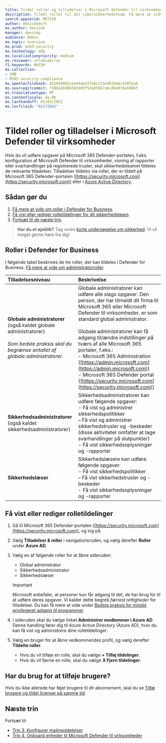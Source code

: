 ```yaml
---
title: Tildel roller og tilladelser i Microsoft Defender til virksomheder
description: Tildel roller til dit cybersikkerhedsteam. Få mere at vide om disse roller og tilladelser i Defender for Business.
search.appverid: MET150
author: denisebmsft
ms.author: deniseb
manager: dansimp
audience: Admin
ms.topic: overview
ms.prod: m365-security
ms.technology: mdb
ms.localizationpriority: medium
ms.reviewer: shlomiakirav
f1.keywords: NOCSH
ms.collection:
- SMB
- M365-security-compliance
ms.openlocfilehash: 03295989e1ee44ab43fe0cc53e4029a6c4307ea8
ms.sourcegitcommit: f30616b90b382409f53a056b7a6c8be078e6866f
ms.translationtype: MT
ms.contentlocale: da-DK
ms.lasthandoff: 05/03/2022
ms.locfileid: "65172642"
---
```

# <a name="assign-roles-and-permissions-in-microsoft-defender-for-business"></a>Tildel roller og tilladelser i Microsoft Defender til virksomheder

Hvis du vil udføre opgaver på Microsoft 365 Defender-portalen, f.eks. konfiguration af Microsoft Defender til virksomheder, visning af rapporter eller svarhandlinger på registrerede trusler, skal sikkerhedsteamet tildeles de relevante tilladelser. Tilladelser tildeles via roller, der er tildelt på Microsoft 365 Defender-portalen ([https://security.microsoft.com](https://security.microsoft.com)) eller i [Azure Active Directory](/azure/active-directory/roles/manage-roles-portal). 

## <a name="what-to-do"></a>Sådan gør du

1. [Få mere at vide om roller i Defender for Business](#roles-in-defender-for-business).
2. [Få vist eller rediger rolletildelinger for dit sikkerhedsteam](#view-or-edit-role-assignments).
3. [Fortsæt til de næste trin](#next-steps).

>
> **Har du et øjeblik?**
> Tag vores <a href="https://microsoft.qualtrics.com/jfe/form/SV_0JPjTPHGEWTQr4y" target="_blank">korte undersøgelse om sikkerhed</a>. Vi vil meget gerne høre fra dig!
>

## <a name="roles-in-defender-for-business"></a>Roller i Defender for Business

I følgende tabel beskrives de tre roller, der kan tildeles i Defender for Business. [Få mere at vide om administratorroller](../../admin/add-users/about-admin-roles.md).

| Tilladelsesniveau | Beskrivelse |
|:---|:---|
| **Globale administratorer** (også kaldet globale administratorer) <br/><br/> *Som bedste praksis skal du begrænse antallet af globale administratorer.* | Globale administratorer kan udføre alle slags opgaver. Den person, der har tilmeldt dit firma til Microsoft 365 eller Microsoft Defender til virksomheder, er som standard global administrator. <br/><br/> Globale administratorer kan få adgang til/ændre indstillinger på tværs af alle Microsoft 365 portaler, f.eks.: <br/>- Microsoft 365 Administration ([https://admin.microsoft.com](https://admin.microsoft.com)) <br/>- Microsoft 365 Defender portal ([https://security.microsoft.com](https://security.microsoft.com)) |
| **Sikkerhedsadministratorer** (også kaldet sikkerhedsadministratorer) | Sikkerhedsadministratorer kan udføre følgende opgaver: <br/>- Få vist og administrer sikkerhedspolitikker <br/>– Få vist og administrer sikkerhedstrusler og -beskeder (disse aktiviteter omfatter at tage svarhandlinger på slutpunkter) <br/>- Få vist sikkerhedsoplysninger og -rapporter |
| **Sikkerhedslæser** | Sikkerhedslæsere kan udføre følgende opgaver: <br/>- Få vist sikkerhedspolitikker <br/>– Få vist sikkerhedstrusler og -beskeder <br/>- Få vist sikkerhedsoplysninger og -rapporter  |


## <a name="view-or-edit-role-assignments"></a>Få vist eller rediger rolletildelinger

1. Gå til Microsoft 365 Defender-portalen ([https://security.microsoft.com](https://security.microsoft.com)), og log på.

2. Vælg **Tilladelser & roller** i navigationsruden, og vælg derefter **Roller** under **Azure AD**.

3. Vælg en af følgende roller for at åbne sideruden:

   - Global administrator
   - Sikkerhedsadministrator
   - Sikkerhedslæser

   > [!IMPORTANT]
   > Microsoft anbefaler, at personer kun får adgang til det, de har brug for til at udføre deres opgaver. Vi kalder dette begreb *færrest rettigheder* for tilladelser. Du kan få mere at vide under [Bedste praksis for mindst privilegeret adgang til programmer](/azure/active-directory/develop/secure-least-privileged-access). 

4. I sideruden skal du vælge linket **Administrer medlemmer i Azure AD**. Denne handling fører dig til Azure Active Directory (Azure AD), hvor du kan få vist og administrere dine rolletildelinger.

5. Vælg en bruger for at åbne vedkommendes profil, og vælg derefter **Tildelte roller**.

   - Hvis du vil tilføje en rolle, skal du vælge **+ Tilføj tildelinger**.
   - Hvis du vil fjerne en rolle, skal du vælge **X Fjern tildelinger**. 

## <a name="need-to-add-users"></a>Har du brug for at tilføje brugere?

Hvis du ikke allerede har føjet brugere til dit abonnement, skal du se [Tilføj brugere og tildel licenser på samme tid](mdb-add-users.md).

## <a name="next-steps"></a>Næste trin

Fortsæt til:

- [Trin 3: Konfigurer mailmeddelelser](mdb-email-notifications.md)
- [Trin 4: Onboard enheder til Microsoft Defender til virksomheder](mdb-onboard-devices.md)